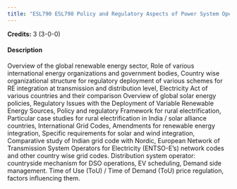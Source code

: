 ```yaml
---
title: "ESL790 ESL790 Policy and Regulatory Aspects of Power System Operation with Increasing Renewable Energy Share"
---
```

**Credits:** 3 (3-0-0)

#### Description
Overview of the global renewable energy sector, Role of various international energy organizations and government bodies, Country wise organizational structure for regulatory deployment of various schemes for RE integration at transmission and distribution level, Electricity Act of various countries and their comparison Overview of global solar energy policies, Regulatory Issues with the Deployment of Variable Renewable Energy Sources, Policy and regulatory Framework for rural electrification, Particular case studies for rural electrification in India / solar alliance countries, International Grid Codes, Amendments for renewable energy integration, Specific requirements for solar and wind integration, Comparative study of Indian grid code with Nordic, European Network of Transmission System Operators for Electricity (ENTSO-E’s) network codes and other country wise grid codes. Distribution system operator: countryside mechanism for DSO operations, EV scheduling, Demand side management. Time of Use (ToU) / Time of Demand (ToU) price regulation, factors influencing them.
